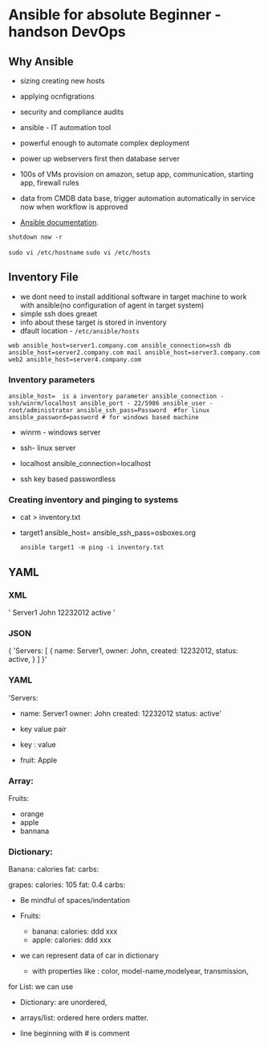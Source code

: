 # Ansible for absolute Beginner - handson DevOps

## Why Ansible

  - sizing creating new hosts 
  - applying ocnfigrations
  - security and compliance audits

- ansible - IT automation tool
- powerful enough to automate complex deployment


- power up webservers first then database server
- 100s of VMs provision on amazon, setup app, communication, starting app, firewall rules
- data from CMDB data base, trigger automation automatically in service now when workflow is approved
- [Ansible documentation](https://docs.ansible.com/).


`shutdown now -r`

`sudo vi /etc/hostname`
`sudo vi /etc/hosts`

## Inventory File
- we dont need to install additional software in target machine to work with ansible(no configuration of agent in target system)
- simple ssh does greaet
- info about these target is stored in inventory
- dfault location - `/etc/ansible/hosts`

`web ansible_host=server1.company.com ansible_connection=ssh
db ansible_host=server2.company.com
mail ansible_host=server3.company.com
web2 ansible_host=server4.company.com`

### Inventory parameters
`ansible_host=  is a inventory parameter
ansible_connection - ssh/winrm/localhost
ansible_port - 22/5986
ansible_user - root/administrator
ansible_ssh_pass=Password  #for linux
ansible_password=password # for windows based machine`

- winrm - windows server
- ssh- linux server

- localhost ansible_connection=localhost

- ssh key based passwordless 
### Creating inventory and pinging to systems
- cat > inventory.txt
- target1 ansible_host=<ipadress> ansible_ssh_pass=osboxes.org
  
  `ansible target1 -m ping -i inventory.txt`


## YAML

### XML

'<Servers>
<Server>
<name>Server1</name> 
<owner>John</owner> 
<created>12232012</created> 
<status>active</status>
</Server>
</Servers>'

### JSON
{
'Servers: [
{ 
name: Server1,
owner: John,
created: 12232012,
status: active,
 }
]
}'

### YAML

'Servers:
   - name: Server1 
     owner: John
     created: 12232012 
     status: active'

- key value pair
- key : value
- fruit: Apple

### Array:

Fruits:
- orange
- apple
- bannana

### Dictionary:
Banana:
  calories
  fat:
  carbs:

grapes:
  calories: 105
  fat: 0.4
  carbs:

- Be mindful of spaces/indentation
- Fruits:
    - banana:
        calories:
        ddd
        xxx
     - apple: 
        calories:
        ddd
        xxx

- we can represent data of car in dictionary
  - with properties like : color, model-name,modelyear, transmission, 

for List: 
	we can use 

- Dictionary: are unordered,
- arrays/list: ordered   here orders matter.

- line beginning with # is comment









